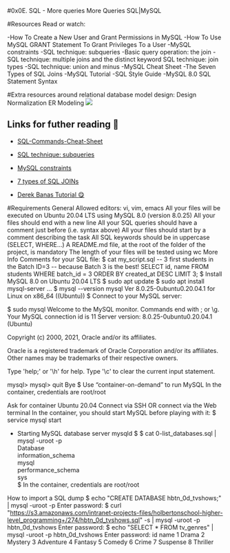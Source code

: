 #0x0E. SQL - More queries More Queries
SQL|MySQL

#Resources
Read or watch:

-How To Create a New User and Grant Permissions in MySQL
-How To Use MySQL GRANT Statement To Grant Privileges To a User
-MySQL constraints
-SQL technique: subqueries
-Basic query operation: the join
-SQL technique: multiple joins and the distinct keyword SQL technique: join types
-SQL technique: union and minus
-MySQL Cheat Sheet
-The Seven Types of SQL Joins
-MySQL Tutorial
-SQL Style Guide
-MySQL 8.0 SQL Statement Syntax

#Extra resources around relational database model design:
Design
Normalization
ER Modeling
![](https://miro.medium.com/max/768/1*94n7Yjm2xml9dVFbTph0hA.jpeg)

## Links for futher reading :microscope:

- [SQL-Commands-Cheat-Sheet](https://intellipaat.com/mediaFiles/2019/02/SQL-Commands-Cheat-Sheet.pdf)


- [SQL technique: subqueries](https://web.csulb.edu/colleges/coe/cecs/dbdesign/dbdesign.php?page=sql/subqueries.php)


- [MySQL constraints](https://zetcode.com/mysql/constraints/)


- [7 types of SQL JOINs](https://tableplus.com/blog/2018/09/a-beginners-guide-to-seven-types-of-sql-joins.html)


- [Derek Banas Tutorial :yum:](https://www.youtube.com/watch?v=yPu6qV5byu4)

#Requirements
General
Allowed editors: vi, vim, emacs
All your files will be executed on Ubuntu 20.04 LTS using MySQL 8.0 (version 8.0.25)
All your files should end with a new line
All your SQL queries should have a comment just before (i.e. syntax above)
All your files should start by a comment describing the task
All SQL keywords should be in uppercase (SELECT, WHERE…)
A README.md file, at the root of the folder of the project, is mandatory
The length of your files will be tested using wc
More Info
Comments for your SQL file:
$ cat my_script.sql
-- 3 first students in the Batch ID=3
-- because Batch 3 is the best!
SELECT id, name FROM students WHERE batch_id = 3 ORDER BY created_at DESC LIMIT 3;
$
Install MySQL 8.0 on Ubuntu 20.04 LTS
$ sudo apt update
$ sudo apt install mysql-server
...
$ mysql --version
mysql  Ver 8.0.25-0ubuntu0.20.04.1 for Linux on x86_64 ((Ubuntu))
$
Connect to your MySQL server:

$ sudo mysql
Welcome to the MySQL monitor.  Commands end with ; or \g.
Your MySQL connection id is 11
Server version: 8.0.25-0ubuntu0.20.04.1 (Ubuntu)

Copyright (c) 2000, 2021, Oracle and/or its affiliates.

Oracle is a registered trademark of Oracle Corporation and/or its
affiliates. Other names may be trademarks of their respective
owners.

Type 'help;' or '\h' for help. Type '\c' to clear the current input statement.

mysql>
mysql> quit
Bye
$
Use “container-on-demand” to run MySQL
In the container, credentials are root/root

Ask for container Ubuntu 20.04
Connect via SSH
OR connect via the Web terminal
In the container, you should start MySQL before playing with it:
$ service mysql start                                                   
 * Starting MySQL database server mysqld 
$
$ cat 0-list_databases.sql | mysql -uroot -p                               
Database                                                                                   
information_schema                                                                         
mysql                                                                                      
performance_schema                                                                         
sys                      
$
In the container, credentials are root/root

How to import a SQL dump
$ echo "CREATE DATABASE hbtn_0d_tvshows;" | mysql -uroot -p
Enter password: 
$ curl "https://s3.amazonaws.com/intranet-projects-files/holbertonschool-higher-level_programming+/274/hbtn_0d_tvshows.sql" -s | mysql -uroot -p hbtn_0d_tvshows
Enter password: 
$ echo "SELECT * FROM tv_genres" | mysql -uroot -p hbtn_0d_tvshows
Enter password: 
id  name
1   Drama
2   Mystery
3   Adventure
4   Fantasy
5   Comedy
6   Crime
7   Suspense
8   Thriller

